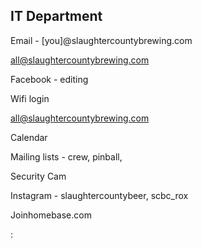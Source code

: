 ## IT Department

Email - [you]@slaughtercountybrewing.com

all@slaughtercountybrewing.com

Facebook - editing

Wifi login

all@slaughtercountybrewing.com

Calendar

Mailing lists - crew, pinball, 

Security Cam

Instagram - slaughtercountybeer, scbc_rox

Joinhomebase.com



:
